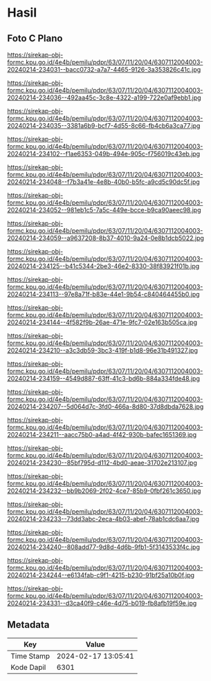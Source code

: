 # Hasil

## Foto C Plano

https://sirekap-obj-formc.kpu.go.id/4e4b/pemilu/pdpr/63/07/11/20/04/6307112004003-20240214-234031--bacc0732-a7a7-4465-9126-3a353826c41c.jpg

https://sirekap-obj-formc.kpu.go.id/4e4b/pemilu/pdpr/63/07/11/20/04/6307112004003-20240214-234036--492aa45c-3c8e-4322-a199-722e0af9ebb1.jpg

https://sirekap-obj-formc.kpu.go.id/4e4b/pemilu/pdpr/63/07/11/20/04/6307112004003-20240214-234035--3381a6b9-bcf7-4d55-8c66-fb4cb6a3ca77.jpg

https://sirekap-obj-formc.kpu.go.id/4e4b/pemilu/pdpr/63/07/11/20/04/6307112004003-20240214-234102--f1ae6353-049b-494e-905c-f756019c43eb.jpg

https://sirekap-obj-formc.kpu.go.id/4e4b/pemilu/pdpr/63/07/11/20/04/6307112004003-20240214-234048--f7b3a41e-4e8b-40b0-b5fc-a9cd5c90dc5f.jpg

https://sirekap-obj-formc.kpu.go.id/4e4b/pemilu/pdpr/63/07/11/20/04/6307112004003-20240214-234052--981eb1c5-7a5c-449e-bcce-b9ca90aeec98.jpg

https://sirekap-obj-formc.kpu.go.id/4e4b/pemilu/pdpr/63/07/11/20/04/6307112004003-20240214-234059--a9637208-8b37-4010-9a24-0e8b1dcb5022.jpg

https://sirekap-obj-formc.kpu.go.id/4e4b/pemilu/pdpr/63/07/11/20/04/6307112004003-20240214-234125--b41c5344-2be3-46e2-8330-38f83921f01b.jpg

https://sirekap-obj-formc.kpu.go.id/4e4b/pemilu/pdpr/63/07/11/20/04/6307112004003-20240214-234113--97e8a71f-b83e-44e1-9b54-c840464455b0.jpg

https://sirekap-obj-formc.kpu.go.id/4e4b/pemilu/pdpr/63/07/11/20/04/6307112004003-20240214-234144--4f582f9b-26ae-471e-9fc7-02e163b505ca.jpg

https://sirekap-obj-formc.kpu.go.id/4e4b/pemilu/pdpr/63/07/11/20/04/6307112004003-20240214-234210--a3c3db59-3bc3-419f-b1d8-96e31b491327.jpg

https://sirekap-obj-formc.kpu.go.id/4e4b/pemilu/pdpr/63/07/11/20/04/6307112004003-20240214-234159--4549d887-63ff-41c3-bd6b-884a334fde48.jpg

https://sirekap-obj-formc.kpu.go.id/4e4b/pemilu/pdpr/63/07/11/20/04/6307112004003-20240214-234207--5d064d7c-3fd0-466a-8d80-37d8dbda7628.jpg

https://sirekap-obj-formc.kpu.go.id/4e4b/pemilu/pdpr/63/07/11/20/04/6307112004003-20240214-234211--aacc75b0-a4ad-4f42-930b-bafec1651369.jpg

https://sirekap-obj-formc.kpu.go.id/4e4b/pemilu/pdpr/63/07/11/20/04/6307112004003-20240214-234230--85bf795d-d112-4bd0-aeae-31702e213107.jpg

https://sirekap-obj-formc.kpu.go.id/4e4b/pemilu/pdpr/63/07/11/20/04/6307112004003-20240214-234232--bb9b2069-2f02-4ce7-85b9-0fbf261c3650.jpg

https://sirekap-obj-formc.kpu.go.id/4e4b/pemilu/pdpr/63/07/11/20/04/6307112004003-20240214-234233--73dd3abc-2eca-4b03-abef-78ab1cdc6aa7.jpg

https://sirekap-obj-formc.kpu.go.id/4e4b/pemilu/pdpr/63/07/11/20/04/6307112004003-20240214-234240--808add77-9d8d-4d6b-9fb1-5f3143533f4c.jpg

https://sirekap-obj-formc.kpu.go.id/4e4b/pemilu/pdpr/63/07/11/20/04/6307112004003-20240214-234244--e6134fab-c9f1-4215-b230-91bf25a10b0f.jpg

https://sirekap-obj-formc.kpu.go.id/4e4b/pemilu/pdpr/63/07/11/20/04/6307112004003-20240214-234331--d3ca40f9-c46e-4d75-b019-fb8afb19f59e.jpg


## Metadata

| Key        | Value               |
| ---------- | ------------------- |
| Time Stamp | 2024-02-17 13:05:41 |
| Kode Dapil | 6301                |




